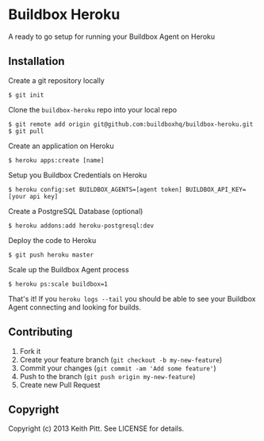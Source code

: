 # Buildbox Heroku

A ready to go setup for running your Buildbox Agent on Heroku

## Installation

Create a git repository locally

    $ git init

Clone the `buildbox-heroku` repo into your local repo

    $ git remote add origin git@github.com:buildboxhq/buildbox-heroku.git
    $ git pull

Create an application on Heroku

    $ heroku apps:create [name]

Setup you Buildbox Credentials on Heroku

    $ heroku config:set BUILDBOX_AGENTS=[agent token] BUILDBOX_API_KEY=[your api key]

Create a PostgreSQL Database (optional)

    $ heroku addons:add heroku-postgresql:dev

Deploy the code to Heroku

    $ git push heroku master

Scale up the Buildbox Agent process

    $ heroku ps:scale buildbox=1

That's it! If you `heroku logs --tail` you should be able to see your Buildbox Agent connecting and looking for builds.

## Contributing

1. Fork it
2. Create your feature branch (`git checkout -b my-new-feature`)
3. Commit your changes (`git commit -am 'Add some feature'`)
4. Push to the branch (`git push origin my-new-feature`)
5. Create new Pull Request

## Copyright

Copyright (c) 2013 Keith Pitt. See LICENSE for details.
